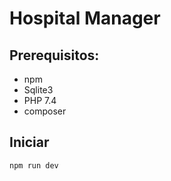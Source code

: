 # Hospital Manager 

## Prerequisitos: 
* npm 
* Sqlite3
* PHP 7.4
* composer 

## Iniciar 
```
npm run dev 
```